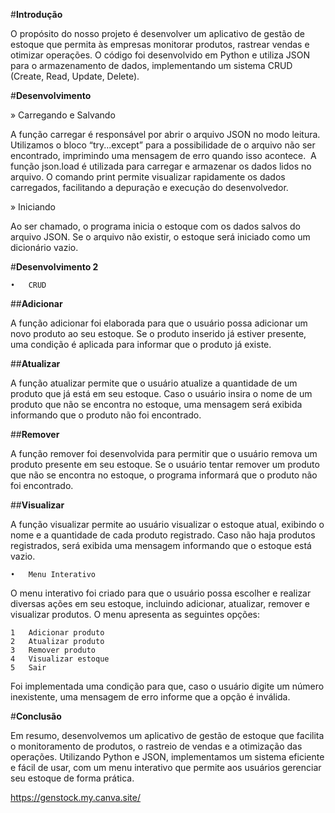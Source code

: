#__Introdução__

O propósito do nosso projeto é desenvolver um aplicativo de gestão de estoque que permita às empresas monitorar produtos, rastrear vendas e otimizar operações. O código foi desenvolvido em Python e utiliza JSON para o armazenamento de dados, implementando um sistema CRUD (Create, Read, Update, Delete).

#__Desenvolvimento__

» Carregando e Salvando

A função carregar é responsável por abrir o arquivo JSON no modo leitura. 
Utilizamos o bloco “try...except” para a possibilidade de o arquivo não ser encontrado, imprimindo uma mensagem de erro quando isso acontece. 
A função json.load é utilizada para carregar e armazenar os dados lidos no arquivo.
O comando print permite visualizar rapidamente os dados carregados, facilitando a depuração e execução do desenvolvedor.

»  Iniciando

Ao ser chamado, o programa inicia o estoque com os dados salvos do arquivo JSON. Se o arquivo não existir, o estoque será iniciado como um dicionário vazio.

#__Desenvolvimento 2__

	•	CRUD

##__Adicionar__

A função adicionar foi elaborada para que o usuário possa adicionar um novo produto ao seu estoque. Se o produto inserido já estiver presente, uma condição é aplicada para informar que o produto já existe.

##__Atualizar__

A função atualizar permite que o usuário atualize a quantidade de um produto que já está em seu estoque. Caso o usuário insira o nome de um produto que não se encontra no estoque, uma mensagem será exibida informando que o produto não foi encontrado.

##__Remover__

A função remover foi desenvolvida para permitir que o usuário remova um produto presente em seu estoque. Se o usuário tentar remover um produto que não se encontra no estoque, o programa informará que o produto não foi encontrado.

##__Visualizar__

A função visualizar permite ao usuário visualizar o estoque atual, exibindo o nome e a quantidade de cada produto registrado. Caso não haja produtos registrados, será exibida uma mensagem informando que o estoque está vazio.

	•	Menu Interativo

O menu interativo foi criado para que o usuário possa escolher e realizar diversas ações em seu estoque, incluindo adicionar, atualizar, remover e visualizar produtos. O menu apresenta as seguintes opções:

	1	Adicionar produto
	2	Atualizar produto
	3	Remover produto
	4	Visualizar estoque
	5	Sair

Foi implementada uma condição para que, caso o usuário digite um número inexistente, uma mensagem de erro informe que a opção é inválida.

#__Conclusão__

Em resumo, desenvolvemos um aplicativo de gestão de estoque que facilita o monitoramento de produtos, o rastreio de vendas e a otimização das operações. Utilizando Python e JSON, implementamos um sistema eficiente e fácil de usar, com um menu interativo que permite aos usuários gerenciar seu estoque de forma prática.

https://genstock.my.canva.site/
